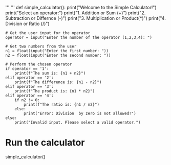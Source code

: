 '''
'''
def simple_calculator():
    print("Welcome to the Simple Calculator!")
    print("Select an operator:")
    print("1. Addition or Sum (+)")
    print("2. Subtraction or Differnce (-)")
    print("3. Multiplication  or Product(*)")
    print("4. Division or Ratio (/)")
    
    # Get the user input for the operator 
    operator = input("Enter the number of the operator (1,2,3,4): ")
    
    # Get two numbers from the user
    n1 = float(input("Enter the first number: "))
    n2 = float(input("Enter the second number: "))
    
    # Perform the chosen operator
    if operator == '1':
        print(f"The sum is: {n1 + n2}")
    elif operator == '2':
        print(f"The difference is: {n1 - n2}")
    elif operator == '3':
        print(f"The product is: {n1 * n2}")
    elif operator == '4':
        if n2 != 0:
            print(f"The ratio is: {n1 / n2}")
        else:
            print("Error: Division  by zero is not allowed!")
    else:
        print("Invalid input. Please select a valid operator.")
    
# Run the calculator
simple_calculator()
